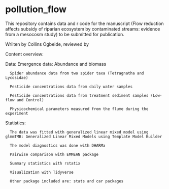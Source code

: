 # pollution_flow

This repository contains data and r code for the manuscript (Flow reduction affects subsidy of riparian ecosystem by contaminated streams: evidence from a mesocosm study) to be submitted for publication.

Wriiten by Collins Ogbeide, reviewed by 

Content overview:

Data: Emergence data: Abundance and biomass
      
      Spider abundance data from two spider taxa (Tetragnatha and Lycosidae)
      
      Pesticide concentrations data from daily water samples
      
      Pesticide concentrations data from treatment sediment samples (Low-flow and Control)
      
      Physicochemical parameters measured from the flume during the experiment

Statistics:

      The data was fitted with generalized linear mixed model using glmmTMB: Generalized Linear Mixed Models using Template Model Builder

      The model diagnostics was done with DHARMa

      Pairwise comparison with EMMEAN package

      Summary statistics with rstatix

      Visualization with Tidyverse

      Other package included are: stats and car packages
